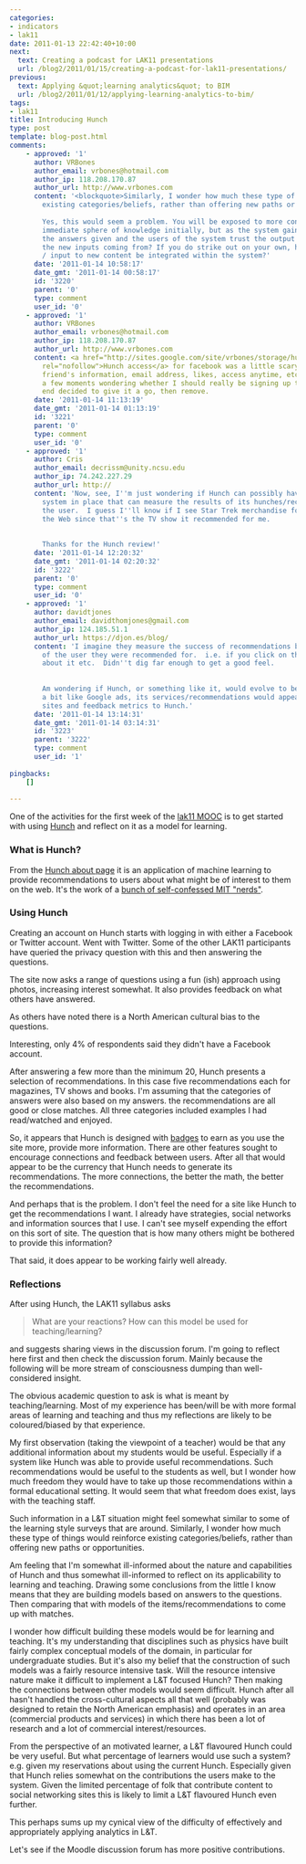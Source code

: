 ```yaml
---
categories:
- indicators
- lak11
date: 2011-01-13 22:42:40+10:00
next:
  text: Creating a podcast for LAK11 presentations
  url: /blog2/2011/01/15/creating-a-podcast-for-lak11-presentations/
previous:
  text: Applying &quot;learning analytics&quot; to BIM
  url: /blog2/2011/01/12/applying-learning-analytics-to-bim/
tags:
- lak11
title: Introducing Hunch
type: post
template: blog-post.html
comments:
    - approved: '1'
      author: VRBones
      author_email: vrbones@hotmail.com
      author_ip: 118.208.170.87
      author_url: http://www.vrbones.com
      content: '<blockquote>Similarly, I wonder how much these type of things would reinforce
        existing categories/beliefs, rather than offering new paths or opportunities.</blockquote>
    
        Yes, this would seem a problem. You will be exposed to more content than your
        immediate sphere of knowledge initially, but as the system gains confidence in
        the answers given and the users of the system trust the output more, where are
        the new inputs coming from? If you do strike out on your own, how does your reaction
        / input to new content be integrated within the system?'
      date: '2011-01-14 10:58:17'
      date_gmt: '2011-01-14 00:58:17'
      id: '3220'
      parent: '0'
      type: comment
      user_id: '0'
    - approved: '1'
      author: VRBones
      author_email: vrbones@hotmail.com
      author_ip: 118.208.170.87
      author_url: http://www.vrbones.com
      content: <a href="http://sites.google.com/site/vrbones/storage/hunchaccess.png"
        rel="nofollow">Hunch access</a> for facebook was a little scary. Basic information,
        friend's information, email address, likes, access anytime, etc. Spent more than
        a few moments wondering whether I should really be signing up to it, but in the
        end decided to give it a go, then remove.
      date: '2011-01-14 11:13:19'
      date_gmt: '2011-01-14 01:13:19'
      id: '3221'
      parent: '0'
      type: comment
      user_id: '0'
    - approved: '1'
      author: Cris
      author_email: decrissm@unity.ncsu.edu
      author_ip: 74.242.227.29
      author_url: http://
      content: 'Now, see, I''m just wondering if Hunch can possibly have a metrics/analytics
        system in place that can measure the results of its hunches/recommendations for
        the user.  I guess I''ll know if I see Star Trek merchandise following me around
        the Web since that''s the TV show it recommended for me.
    
    
        Thanks for the Hunch review!'
      date: '2011-01-14 12:20:32'
      date_gmt: '2011-01-14 02:20:32'
      id: '3222'
      parent: '0'
      type: comment
      user_id: '0'
    - approved: '1'
      author: davidtjones
      author_email: davidthomjones@gmail.com
      author_ip: 124.185.51.1
      author_url: https://djon.es/blog/
      content: 'I imagine they measure the success of recommendations based on the actions
        of the user they were recommended for.  i.e. if you click on the link, make comments
        about it etc.  Didn''t dig far enough to get a good feel.
    
    
        Am wondering if Hunch, or something like it, would evolve to be site independent.  e.g.
        a bit like Google ads, its services/recommendations would appear as part of other
        sites and feedback metrics to Hunch.'
      date: '2011-01-14 13:14:31'
      date_gmt: '2011-01-14 03:14:31'
      id: '3223'
      parent: '3222'
      type: comment
      user_id: '1'
    
pingbacks:
    []
    
---
```

One of the activities for the first week of the [lak11 MOOC](http://learninganalytics.net) is to get started with using [Hunch](http://hunch.com) and reflect on it as a model for learning.

### What is Hunch?

From the [Hunch about page](http://hunch.com/info/about/) it is an application of machine learning to provide recommendations to users about what might be of interest to them on the web. It's the work of a [bunch of self-confessed MIT "nerds"](http://hunch.com/info/the-hunch-team/).

### Using Hunch

Creating an account on Hunch starts with logging in with either a Facebook or Twitter account. Went with Twitter. Some of the other LAK11 participants have queried the privacy question with this and then answering the questions.

The site now asks a range of questions using a fun (ish) approach using photos, increasing interest somewhat. It also provides feedback on what others have answered.

As others have noted there is a North American cultural bias to the questions.

Interesting, only 4% of respondents said they didn't have a Facebook account.

After answering a few more than the minimum 20, Hunch presents a selection of recommendations. In this case five recommendations each for magazines, TV shows and books. I'm assuming that the categories of answers were also based on my answers. the recommendations are all good or close matches. All three categories included examples I had read/watched and enjoyed.

So, it appears that Hunch is designed with [badges](http://hunch.com/help/#what-are-badges) to earn as you use the site more, provide more information. There are other features sought to encourage connections and feedback between users. After all that would appear to be the currency that Hunch needs to generate its recommendations. The more connections, the better the math, the better the recommendations.

And perhaps that is the problem. I don't feel the need for a site like Hunch to get the recommendations I want. I already have strategies, social networks and information sources that I use. I can't see myself expending the effort on this sort of site. The question that is how many others might be bothered to provide this information?

That said, it does appear to be working fairly well already.

### Reflections

After using Hunch, the LAK11 syllabus asks

> What are your reactions? How can this model be used for teaching/learning?

and suggests sharing views in the discussion forum. I'm going to reflect here first and then check the discussion forum. Mainly because the following will be more stream of consciousness dumping than well-considered insight.

The obvious academic question to ask is what is meant by teaching/learning. Most of my experience has been/will be with more formal areas of learning and teaching and thus my reflections are likely to be coloured/biased by that experience.

My first observation (taking the viewpoint of a teacher) would be that any additional information about my students would be useful. Especially if a system like Hunch was able to provide useful recommendations. Such recommendations would be useful to the students as well, but I wonder how much freedom they would have to take up those recommendations within a formal educational setting. It would seem that what freedom does exist, lays with the teaching staff.

Such information in a L&T situation might feel somewhat similar to some of the learning style surveys that are around. Similarly, I wonder how much these type of things would reinforce existing categories/beliefs, rather than offering new paths or opportunities.

Am feeling that I'm somewhat ill-informed about the nature and capabilities of Hunch and thus somewhat ill-informed to reflect on its applicability to learning and teaching. Drawing some conclusions from the little I know means that they are building models based on answers to the questions. Then comparing that with models of the items/recommendations to come up with matches.

I wonder how difficult building these models would be for learning and teaching. It's my understanding that disciplines such as physics have built fairly complex conceptual models of the domain, in particular for undergraduate studies. But it's also my belief that the construction of such models was a fairly resource intensive task. Will the resource intensive nature make it difficult to implement a L&T focused Hunch? Then making the connections between other models would seem difficult. Hunch after all hasn't handled the cross-cultural aspects all that well (probably was designed to retain the North American emphasis) and operates in an area (commercial products and services) in which there has been a lot of research and a lot of commercial interest/resources.

From the perspective of an motivated learner, a L&T flavoured Hunch could be very useful. But what percentage of learners would use such a system? e.g. given my reservations about using the current Hunch. Especially given that Hunch relies somewhat on the contributions the users make to the system. Given the limited percentage of folk that contribute content to social networking sites this is likely to limit a L&T flavoured Hunch even further.

This perhaps sums up my cynical view of the difficulty of effectively and appropriately applying analytics in L&T.

Let's see if the Moodle discussion forum has more positive contributions.